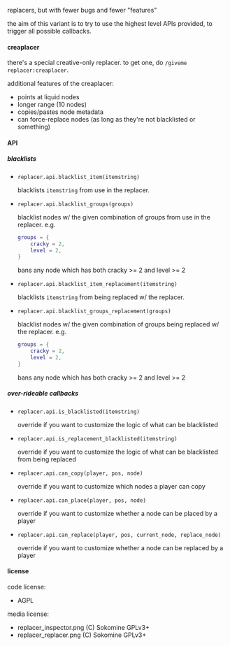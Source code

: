 replacers, but with fewer bugs and fewer "features"

the aim of this variant is to try to use the highest level APIs provided, to trigger all possible callbacks.

#### creaplacer

there's a special creative-only replacer. to get one, do `/giveme replacer:creaplacer`.

additional features of the creaplacer:
* points at liquid nodes
* longer range (10 nodes)
* copies/pastes node metadata
* can force-replace nodes (as long as they're not blacklisted or something)

#### API

##### blacklists

* `replacer.api.blacklist_item(itemstring)`

  blacklists `itemstring` from use in the replacer.

* `replacer.api.blacklist_groups(groups)`

  blacklist nodes w/ the given combination of groups from use in the replacer. e.g.
  ```lua
  groups = {
      cracky = 2, 
      level = 2,
  }
  ```
  bans any node which has both cracky >= 2 and level >= 2

* `replacer.api.blacklist_item_replacement(itemstring)`

  blacklists `itemstring` from being replaced w/ the replacer.

* `replacer.api.blacklist_groups_replacement(groups)`

  blacklist nodes w/ the given combination of groups being replaced w/ the replacer. e.g.
  ```lua
  groups = {
      cracky = 2, 
      level = 2,
  }
  ```
  bans any node which has both cracky >= 2 and level >= 2

##### over-rideable callbacks

* `replacer.api.is_blacklisted(itemstring)`
  
  override if you want to customize the logic of what can be blacklisted

* `replacer.api.is_replacement_blacklisted(itemstring)`

  override if you want to customize the logic of what can be blacklisted from being replaced

* `replacer.api.can_copy(player, pos, node)`

  override if you want to customize which nodes a player can copy

* `replacer.api.can_place(player, pos, node)`

  override if you want to customize whether a node can be placed by a player

* `replacer.api.can_replace(player, pos, current_node, replace_node)`

  override if you want to customize whether a node can be replaced by a player

#### license

code license:
* AGPL

media license:
* replacer_inspector.png (C) Sokomine GPLv3+
* replacer_replacer.png (C) Sokomine GPLv3+
